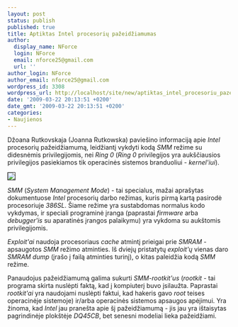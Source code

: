 ```yaml
---
layout: post
status: publish
published: true
title: Aptiktas Intel procesorių pažeidžiamumas
author:
  display_name: NForce
  login: NForce
  email: nforce25@gmail.com
  url: ''
author_login: NForce
author_email: nforce25@gmail.com
wordpress_id: 3308
wordpress_url: http://localhost/site/new/aptiktas_intel_procesoriu_pazeidziamumas/
date: '2009-03-22 20:13:51 +0200'
date_gmt: '2009-03-22 20:13:51 +0200'
categories:
- Naujienos
---
```

<p>Džoana Rutkovskaja (Joanna Rutkowska) paviešino informaciją apie <i>Intel</i> procesorių pažeidžiamumą, leidžiantį vykdyti kodą <i>SMM</i> režime su didesnėmis privilegijomis, nei <i>Ring 0</i> (<i>Ring 0</i> privilegijos yra aukščiausios privilegijos pasiekiamos tik operacinės sistemos branduoliui - <i>kernel'iui</i>).</p>
<div class="imgright"><img src="http://upload.wikimedia.org/wikipedia/en/thumb/2/2f/Priv_rings.svg/300px-Priv_rings.svg.png" border="1" /></div>
<p><i>SMM</i> (<i>System Management Mode</i>) - tai specialus, mažai aprašytas dokumentuose <i>Intel</i> procesorių darbo režimas, kuris pirmą kartą pasirodė procesoriuje <i>386SL</i>. Šiame režime yra sustabdomas normalus kodo vykdymas, ir speciali programinė įranga (paprastai <i>firmware</i> arba <i>debugger'is</i> su aparatinės įrangos palaikymu) yra vykdoma su aukštomis privilegijomis.</p>
<p><i>Exploit'ai</i> naudoja procesoriaus <i>cache</i> atmintį prieigai prie <i>SMRAM</i> - apsaugotos <i>SMM</i> režimo atminties. Iš dviejų pristatytų <i>exploit'ų</i> vienas daro <i>SMRAM dump</i> (įrašo į failą atminties turinį), o kitas paleidžia kodą <i>SMM</i> režime.</p>
<p>Panaudojus pažeidžiamumą galima sukurti <i>SMM-rootkit'us</i> (<i>rootkit</i> - tai programa skirta nuslėpti faktą, kad į kompiuterį buvo įsilaužta. Paprastai <i>rootkit'ai</i> yra naudojami nuslėpti faktui, kad hakeris gavo <i>root</i> teises operacinėje sistemoje) ir/arba operacinės sistemos apsaugos apėjimui. Yra žinoma, kad <i>Intel</i> jau pranešta apie šį pažeidžiamumą - jis jau yra ištaisytas pagrindinėje plokštėje <i>DQ45CB</i>, bet senesni modeliai lieka pažeidžiami.</p>
